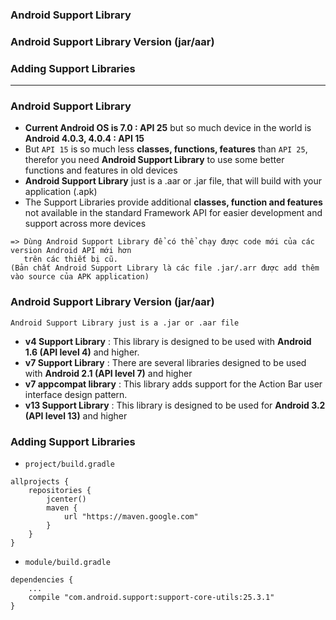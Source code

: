 ### Android Support Library
### Android Support Library Version (jar/aar)
### Adding Support Libraries

----------------------------------------

### Android Support Library 
* **Current Android OS is 7.0 : API 25** but so much device in the world is **Android 4.0.3, 4.0.4 : API 15** 
* But `API 15` is so much less **classes, functions, features** than `API 25`, therefor you need **Android Support Library** to use some better functions and features in old devices
* **Android Support Library** just is a .aar or .jar file, that will build with your application (.apk)
* The Support Libraries provide additional **classes, function and features** not available in the standard Framework API for easier development and support across more devices

```
=> Dùng Android Support Library để có thể chạy được code mới của các version Android API mới hơn
   trên các thiết bị cũ.
(Bản chất Android Support Library là các file .jar/.arr được add thêm vào source của APK application)
```

### Android Support Library Version (jar/aar)
```
Android Support Library just is a .jar or .aar file
```

* **v4 Support Library** : This library is designed to be used with **Android 1.6 (API level 4)** and higher.
* **v7 Support Library** : There are several libraries designed to be used with **Android 2.1 (API level 7)** and higher
* **v7 appcompat library** : This library adds support for the Action Bar user interface design pattern.
* **v13 Support Library** : This library is designed to be used for **Android 3.2 (API level 13)** and higher

### Adding Support Libraries
* `project/build.gradle`

```
allprojects {
    repositories {
        jcenter()
        maven {
            url "https://maven.google.com"
        }
    }
}
```

* `module/build.gradle`

```
dependencies {
    ...
    compile "com.android.support:support-core-utils:25.3.1"
}
```
